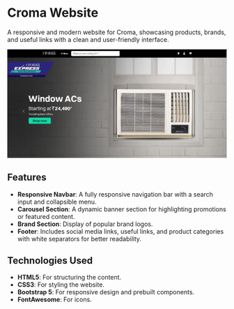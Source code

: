 # Croma Website

A responsive and modern website for Croma, showcasing products, brands, and useful links with a clean and user-friendly interface.

![alt text](./assets/image.png)

## Features

- **Responsive Navbar**: A fully responsive navigation bar with a search input and collapsible menu.
- **Carousel Section**: A dynamic banner section for highlighting promotions or featured content.
- **Brand Section**: Display of popular brand logos.
- **Footer**: Includes social media links, useful links, and product categories with white separators for better readability.

## Technologies Used

- **HTML5**: For structuring the content.
- **CSS3**: For styling the website.
- **Bootstrap 5**: For responsive design and prebuilt components.
- **FontAwesome**: For icons.

